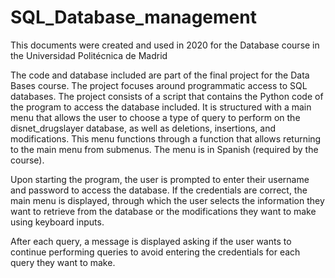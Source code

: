 # SQL_Database_management
This documents were created and used in 2020 for the Database course in the Universidad Politécnica de Madrid

The code and database included are part of the final project for the Data Bases course. The project focuses around programmatic access to SQL databases. The project  consists of a script that contains the Python code of the program to access the database included. It is structured with a main menu that allows the user to choose a type of query to perform on the disnet_drugslayer database, as well as deletions, insertions, and modifications. This menu functions through a function that allows returning to the main menu from submenus. The menu is in Spanish (required by the course).


Upon starting the program, the user is prompted to enter their username and password to access the database. If the credentials are correct, the main menu is displayed, through which the user selects the information they want to retrieve from the database or the modifications they want to make using keyboard inputs.

After each query, a message is displayed asking if the user wants to continue performing queries to avoid entering the credentials for each query they want to make.

